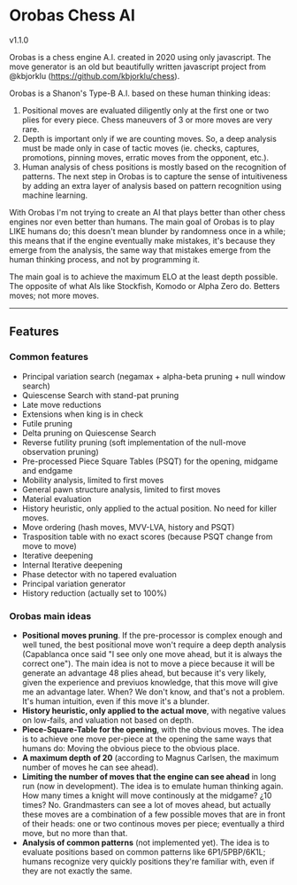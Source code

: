 # Orobas Chess AI
v1.1.0

Orobas is a chess engine A.I. created in 2020 using only javascript. The move generator is an old but beautifully written javascript project from @kbjorklu (https://github.com/kbjorklu/chess).

Orobas is a Shanon's Type-B A.I. based on these human thinking ideas:

1. Positional moves are evaluated diligently only at the first one or two plies for every piece. Chess maneuvers of 3 or more moves are very rare.
2. Depth is important only if we are counting moves. So, a deep analysis must be made only in case of tactic moves (ie. checks, captures, promotions, pinning moves, erratic moves from the opponent, etc.).
3. Human analysis of chess positions is mostly based on the recognition of patterns. The next step in Orobas is to capture the sense of intuitiveness by adding an extra layer of analysis based on pattern recognition using machine learning.

With Orobas I'm not trying to create an AI that plays better than other chess engines nor even better than humans. The main goal of Orobas is to play LIKE humans do; this doesn't mean blunder by randomness once in a while; this means that if the engine eventually make mistakes, it's because they emerge from the analysis, the same way that mistakes emerge from the human thinking process, and not by programming it.

The main goal is to achieve the maximum ELO at the least depth possible. The opposite of what AIs like Stockfish, Komodo or Alpha Zero do. Betters moves; not more moves.

--------------
## Features
### Common features
* Principal variation search (negamax + alpha-beta pruning + null window search)
* Quiescense Search with stand-pat pruning
* Late move reductions
* Extensions when king is in check
* Futile pruning
* Delta pruning on Quiescense Search
* Reverse futility pruning (soft implementation of the null-move observation pruning)
* Pre-processed Piece Square Tables (PSQT) for the opening, midgame and endgame
* Mobility analysis, limited to first moves
* General pawn structure analysis, limited to first moves
* Material evaluation
* History heuristic, only applied to the actual position. No need for killer moves.
* Move ordering (hash moves, MVV-LVA, history and PSQT)
* Trasposition table with no exact scores (because PSQT change from move to move)
* Iterative deepening
* Internal Iterative deepening
* Phase detector with no tapered evaluation
* Principal variation generator
* History reduction (actually set to 100%)

### Orobas main ideas
* **Positional moves pruning**. If the pre-processor is complex enough and well tuned, the best positional move won't require a deep depth analysis (Capablanca once said "I see only one move ahead, but it is always the correct one"). The main idea is not to move a piece because it will be generate an advantage 48 plies ahead, but because it's very likely, given the experience and previuos knowledge, that this move will give me an advantage later. When? We don't know, and that's not a problem.  It's human intuition, even if this move it's a blunder.
* **History heuristic, only applied to the actual move**, with negative values on low-fails, and valuation not based on depth.
* **Piece-Square-Table for the opening**, with the obvious moves. The idea is to achieve one move per-piece at the opening the same ways that humans do: Moving the obvious piece to the obvious place.
* **A maximum depth of 20** (according to Magnus Carlsen, the maximum number of moves he can see ahead).
* **Limiting the number of moves that the engine can see ahead** in long run (now in development). The idea is to emulate human thinking again. How many times a knight will move continously at the midgame? ¿10 times? No. Grandmasters can see a lot of moves ahead, but actually these moves are a combination of a few possible moves that are in front of their heads: one or two continous moves per piece; eventually a third move, but no more than that.
* **Analysis of common patterns** (not implemented yet). The idea is to evaluate positions based on common patterns like 6P1/5PBP/6K1L; humans recognize very quickly positions they're familiar with, even if they are not exactly the same.


